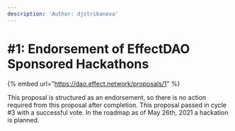```yaml
---
description: 'Author: djstrikanova'
---
```


# \#1: Endorsement of EffectDAO Sponsored Hackathons

{% embed url="https://dao.effect.network/proposals/1" %}

This proposal is structured as an endorsement, so there is no action required from this proposal after completion. This proposal passed in cycle \#3 with a successful vote. In the roadmap as of May 26th, 2021 a hackation is planned. 



